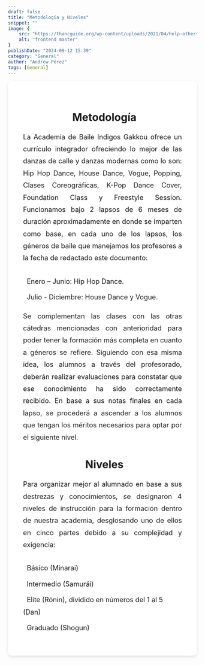 ```yaml
---
draft: false
title: "Metodología y Niveles"
snippet: ""
image: {
    src: "https://thancguide.org/wp-content/uploads/2021/04/help-others-Artboard-10@3x.png",
    alt: "frontend master"
}
publishDate: "2024-09-12 15:39"
category: "General"
author: "Andrew Pérez"
tags: [General]
---
```


<link rel="stylesheet" href="https://cdnjs.cloudflare.com/ajax/libs/font-awesome/6.0.0-beta3/css/all.min.css">

<section style="max-width: 1200px; margin: 0 auto; background-color: white; padding: 40px; border-radius: 10px; box-shadow: 0 4px 10px rgba(0, 0, 0, 0.1);">
  <h2 style="text-align: center; font-weight: bold; font-size: 28px; margin-bottom: 20px;">
    <i class="fas fa-chalkboard-teacher text-blue-700" style="margin-right: 10px;"></i> Metodología
  </h2>

  <p style="text-align: justify; font-size: 18px; line-height: 1.8; margin-bottom: 30px;">
    La Academia de Baile Indigos Gakkou ofrece un currículo integrador ofreciendo lo mejor de las danzas de calle y danzas modernas como lo son: Hip Hop Dance, House Dance, Vogue, Popping, Clases Coreográficas, K-Pop Dance Cover, Foundation Class y Freestyle Session. Funcionamos bajo 2 lapsos de 6 meses de duración aproximadamente en donde se imparten como base, en cada uno de los lapsos, los géneros de baile que manejamos los profesores a la fecha de redactado este documento:
  </p>

  <ul style="list-style-type: none; padding: 0; font-size: 18px; line-height: 1.8;">
    <li style="margin-bottom: 10px;">
      <i class="fas fa-calendar-alt text-blue-700" style="margin-right: 10px;"></i> Enero – Junio: Hip Hop Dance.
    </li>
    <li style="margin-bottom: 10px;">
      <i class="fas fa-calendar-alt text-blue-700" style="margin-right: 10px;"></i> Julio - Diciembre: House Dance y Vogue.
    </li>
  </ul>

  <p style="text-align: justify; font-size: 18px; line-height: 1.8; margin-bottom: 30px;">
    Se complementan las clases con las otras cátedras mencionadas con anterioridad para poder tener la formación más completa en cuanto a géneros se refiere. Siguiendo con esa misma idea, los alumnos a través del profesorado, deberán realizar evaluaciones para constatar que ese conocimiento ha sido correctamente recibido. En base a sus notas finales en cada lapso, se procederá a ascender a los alumnos que tengan los méritos necesarios para optar por el siguiente nivel.
  </p>

  <h2 style="text-align: center; font-weight: bold; font-size: 28px; margin-bottom: 20px;">
    <i class="fas fa-layer-group text-blue-700" style="margin-right: 10px; "></i> Niveles
  </h2>

  <p style="text-align: justify; font-size: 18px; line-height: 1.8; margin-bottom: 30px;">
    Para organizar mejor al alumnado en base a sus destrezas y conocimientos, se designaron 4 niveles de instrucción para la formación dentro de nuestra academia, desglosando uno de ellos en cinco partes debido a su complejidad y exigencia:
  </p>

  <ul style="list-style-type: none; padding: 0; font-size: 18px; line-height: 1.8;">
    <li style="margin-bottom: 10px;">
      <i class="fas fa-certificate text-blue-700" style=" margin-right: 10px;"></i> Básico (Minarai)
    </li>
    <li style="margin-bottom: 10px;">
      <i class="fas fa-certificate text-blue-700" style=" margin-right: 10px;"></i> Intermedio (Samurái)
    </li>
    <li style="margin-bottom: 10px;">
      <i class="fas fa-certificate text-blue-700" style=" margin-right: 10px;"></i> Elite (Rōnin), dividido en números del 1 al 5 (Dan)
    </li>
    <li>
      <i class="fas fa-certificate text-blue-700" style=" margin-right: 10px;"></i> Graduado (Shogun)
    </li>
  </ul>
</section>

